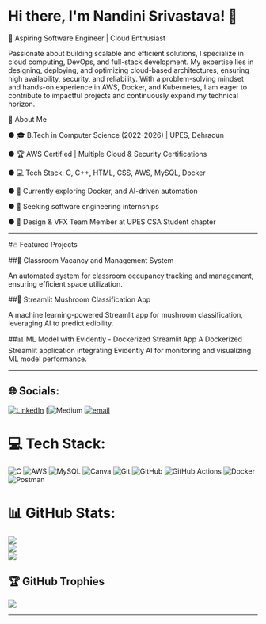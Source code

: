 # **Hi there, I'm Nandini Srivastava!** 👋

🚀 Aspiring Software Engineer | Cloud Enthusiast

Passionate about building scalable and efficient solutions, I specialize in cloud computing, DevOps, and full-stack development. My expertise lies in designing, deploying, and optimizing cloud-based architectures, ensuring high availability, security, and reliability. With a problem-solving mindset and hands-on experience in AWS, Docker, and Kubernetes, I am eager to contribute to impactful projects and continuously expand my technical horizon.

🌟 About Me

● 🎓 B.Tech in Computer Science (2022-2026) | UPES, Dehradun

● 🏆 AWS Certified | Multiple Cloud & Security Certifications

● 💻 Tech Stack: C, C++, HTML, CSS, AWS, MySQL, Docker

● 🌱 Currently exploring Docker, and AI-driven automation

● 🎯 Seeking software engineering internships

● 🤝 Design & VFX Team Member at UPES CSA Student chapter

---

#🔥 Featured Projects

##📌 Classroom Vacancy and Management System

An automated system for classroom occupancy tracking and management, ensuring efficient space utilization.

##🍄 Streamlit Mushroom Classification App

A machine learning-powered Streamlit app for mushroom classification, leveraging AI to predict edibility.

##📊 ML Model with Evidently - Dockerized Streamlit App
A Dockerized Streamlit application integrating Evidently AI for monitoring and visualizing ML model performance.

----

## 🌐 **Socials:**
[![LinkedIn](https://img.shields.io/badge/LinkedIn-%230077B5.svg?logo=linkedin&logoColor=white)](https://linkedin.com/in/https://www.linkedin.com/in/nandini-srivastava-078480213/) [![Medium](https://img.shields.io/badge/Medium-12100E?logo=medium&logoColor=white) [![email](https://img.shields.io/badge/Email-D14836?logo=gmail&logoColor=white)](mailto:Nandini.105220@stu.upes.ac.in) 

# 💻 **Tech Stack:**
![C](https://img.shields.io/badge/c-%2300599C.svg?style=for-the-badge&logo=c&logoColor=white) ![AWS](https://img.shields.io/badge/AWS-%23FF9900.svg?style=for-the-badge&logo=amazon-aws&logoColor=white) ![MySQL](https://img.shields.io/badge/mysql-4479A1.svg?style=for-the-badge&logo=mysql&logoColor=white) ![Canva](https://img.shields.io/badge/Canva-%2300C4CC.svg?style=for-the-badge&logo=Canva&logoColor=white) ![Git](https://img.shields.io/badge/git-%23F05033.svg?style=for-the-badge&logo=git&logoColor=white) ![GitHub](https://img.shields.io/badge/github-%23121011.svg?style=for-the-badge&logo=github&logoColor=white) ![GitHub Actions](https://img.shields.io/badge/github%20actions-%232671E5.svg?style=for-the-badge&logo=githubactions&logoColor=white) ![Docker](https://img.shields.io/badge/docker-%230db7ed.svg?style=for-the-badge&logo=docker&logoColor=white) ![Postman](https://img.shields.io/badge/Postman-FF6C37?style=for-the-badge&logo=postman&logoColor=white)

# 📊 **GitHub Stats:**
![](https://github-readme-stats.vercel.app/api?username=NandiniSrivastava&theme=merko&hide_border=false&include_all_commits=false&count_private=false)<br/>
![](https://nirzak-streak-stats.vercel.app/?user=NandiniSrivastava&theme=merko&hide_border=false)<br/>
![](https://github-readme-stats.vercel.app/api/top-langs/?username=NandiniSrivastava&theme=merko&hide_border=false&include_all_commits=false&count_private=false&layout=compact)

## 🏆 GitHub Trophies
![](https://github-profile-trophy.vercel.app/?username=NandiniSrivastava&theme=radical&no-frame=false&no-bg=true&margin-w=4)

---
